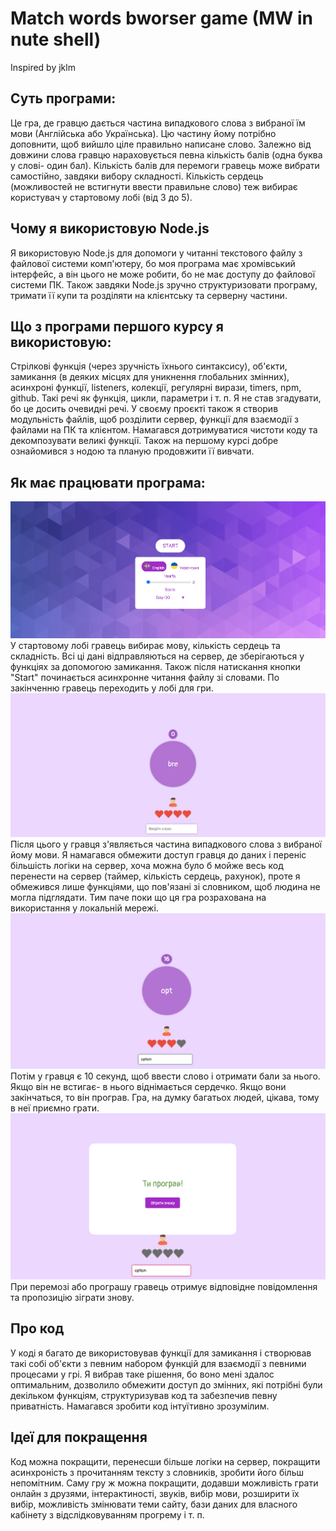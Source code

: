 # Match words bworser game (MW in nute shell)
 Inspired by jklm

## Суть програми:
Це гра, де гравцю дається частина випадкового слова з вибраної їм мови (Англійська або Українська). Цю частину йому потрібно доповнити, щоб вийшло ціле правильно написане слово. Залежно від довжини слова гравцю нараховується певна кількість балів (одна буква у слові- один бал). Кількість балів для перемоги гравець може вибрати самостійно, завдяки вибору складності. Кількість сердець (можливостей не встигнути ввести правильне слово) теж вибирає користувач у стартовому лобі (від 3 до 5).

## Чому я використовую Node.js
Я використовую Node.js для допомоги у читанні текстового файлу з файлової системи комп'ютеру, бо моя програма має хромівський інтерфейс, а він цього не може робити, бо не має доступу до файлової системи ПК. Також завдяки Node.js зручно структуризовати програму, тримати її купи та розділяти на клієнтську та серверну частини.

## Що з програми першого курсу я використовую:
Стрілкові функція (через зручність їхнього синтаксису), об'єкти, замикання (в деяких місцях для уникнення глобальних змінних), асинхроні функції, listeners, колекції, регулярні вирази, timers, npm, github. Такі речі як функція, цикли, параметри і т. п. Я не став згадувати, бо це досить очевидні речі. У своєму проєкті також я створив модульність файлів, щоб розділити сервер, функції для взаємодії з файлами на ПК та клієнтом. Намагався дотримуватися чистоти коду та декомпозувати великі функції. Також на першому курсі добре ознайомився з нодою та планую продовжити її вивчати.

## Як має працювати програма:
![Alt text](/assets/startLobbyImage.png)
У стартовому лобі гравець вибирає мову, кількість сердець та складність. Всі ці дані відправляються на сервер, де зберігаються у функціях за допомогою замикання. Також після натискання кнопки "Start" починається асинхронне читання файлу зі словами. По закінченню гравець переходить у лобі для гри.
![Alt text](/assets/gameLobbyImage.png)
Після цього у гравця з'являється частина випадкового слова з вибраної йому мови. Я намагався обмежити доступ гравця до даних і переніс більшість логіки на сервер, хоча можна було б мойже весь код перенести на сервер (таймер, кількість сердець, рахунок), проте я обмежився лише функціями, що пов'язані зі словником, щоб людина не могла підглядати. Тим паче поки що ця гра розрахована на використання у локальній мережі.
![Alt text](/assets/gameLobbyImage2.png)
Потім у гравця є 10 секунд, щоб ввести слово і отримати бали за нього. Якщо він не встигає- в нього віднімається сердечко. Якщо вони закінчаться, то він програв. Гра, на думку багатьох людей, цікава, тому в неї приємно грати. 
![Alt text](/assets/gameLobbyImage3.png)
При перемозі або програшу гравець отримує відповідне повідомлення та пропозицію зіграти знову.

## Про код
У коді я багато де використовував функції для замикання і створював такі собі об'єкти з певним набором функцій для взаємодії з певними процесами у грі. Я вибрав таке рішення, бо воно мені здалос оптимальним, дозволило обмежити доступ до змінних, які потрібні були декільком функціям, структуризував код та забезпечив певну приватність. Намагався зробити код інтуїтивно зрозумілим.

## Ідеї для покращення
Код можна покращити, перенесши більше логіки на сервер, покращити асинхроність з прочитанням тексту з словників, зробити його більш непомітним. Саму гру ж можна покращити, додавши можливість грати онлайн з друзями, інтерактиності, звуків, вибір мови, розширити їх вибір, можливість змінювати теми сайту, бази даних для власного кабінету з відслідковуванням прогрему і т. п.